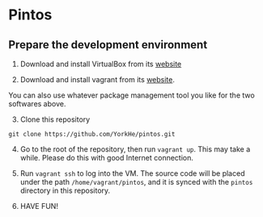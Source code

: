 # Pintos

## Prepare the development environment

1. Download and install VirtualBox from its [website](https://www.virtualbox.org/wiki/Downloads)

2. Download and install vagrant from its [website](https://www.vagrantup.com/downloads.html).

You can also use whatever package management tool you like for the two softwares above.

3. Clone this repository

```
git clone https://github.com/YorkHe/pintos.git
```

4. Go to the root of the repository, then run `vagrant up`. This may take a while. Please do this with good Internet connection.

5. Run `vagrant ssh` to log into the VM. The source code will be placed under the path `/home/vagrant/pintos`, and it is synced with the `pintos` directory in this repository.

6. HAVE FUN!

